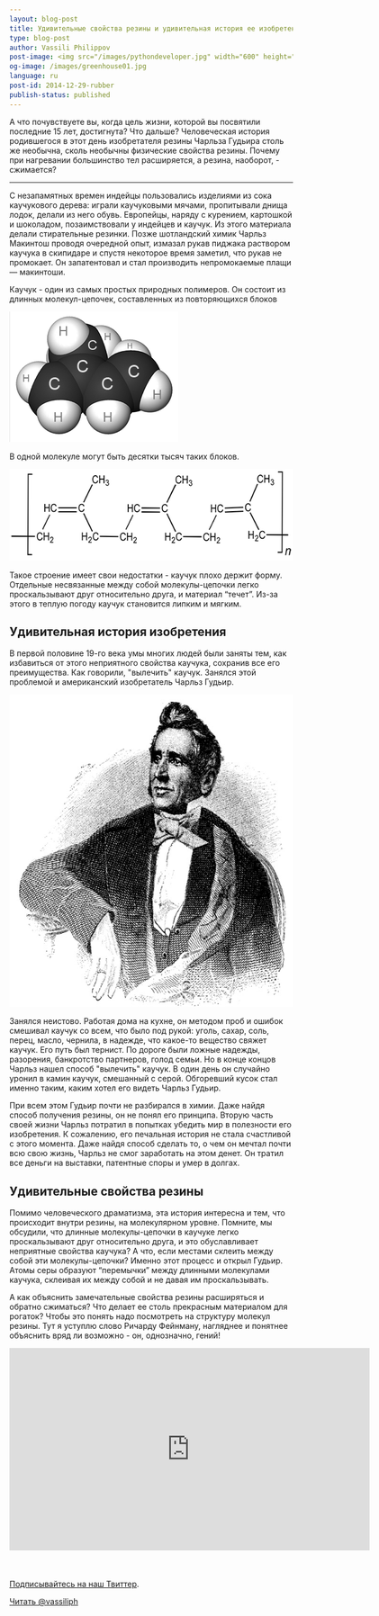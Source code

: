 ```yaml
---
layout: blog-post
title: Удивительные свойства резины и удивительная история ее изобретения  
type: blog-post
author: Vassili Philippov
post-image: <img src="/images/pythondeveloper.jpg" width="600" height="471" alt="Python Developer">
og-image: /images/greenhouse01.jpg
language: ru
post-id: 2014-12-29-rubber
publish-status: published
---
```

А что почувствуете вы, когда цель жизни, которой вы посвятили последние 15 лет, достигнута? Что дальше? Человеческая история родившегося в этот день изобретателя резины Чарльза Гудьира столь же необычна, сколь необычны физические свойства резины. Почему при нагревании большинство тел расширяется, а резина, наоборот, - сжимается?

<!-- more -->

---

С незапамятных времен индейцы пользовались изделиями из сока каучукового дерева: играли каучуковыми мячами, пропитывали днища лодок, делали из него обувь. Европейцы, наряду с курением, картошкой и шоколадом, позаимствовали у индейцев и каучук. Из этого материала делали стирательные резинки. Позже шотландский химик Чарльз Макинтош проводя очередной опыт, измазал рукав пиджака раствором каучука в скипидаре и спустя некоторое время заметил, что рукав не промокает. Он запатентовал и стал производить непромокаемые плащи — макинтоши. 

Каучук - один из самых простых природных полимеров. Он состоит из длинных молекул-цепочек, составленных из повторяющихся блоков 

<img src="/images/isoprene.png" width="300" height="232" alt="isoprene">


В одной молекуле могут быть десятки тысяч таких блоков. 

<img src="/images/polyisoprene.png" width="600" height="163" alt="polyisoprene">

Такое строение имеет свои недостатки - каучук плохо держит форму. Отдельные несвязанные между собой молекулы-цепочки легко проскальзывают друг относительно друга, и материал “течет”. Из-за этого в теплую погоду каучук становится липким и мягким.

## Удивительная история изобретения

В первой половине 19-го века умы многих людей были заняты тем, как избавиться от этого неприятного свойства каучука, сохранив все его преимущества. Как говорили, "вылечить" каучук. Занялся этой проблемой и американский изобретатель Чарльз Гудьир. 

<img src="/images/charlesgoodyear.jpg" width="600" height="555" alt="Charles Goodyear">

Занялся неистово. Работая дома на кухне, он методом проб и ошибок смешивал каучук со всем, что было под рукой: уголь, сахар, соль, перец, масло, чернила, в надежде, что какое-то вещество свяжет каучук. Его путь был тернист. По дороге были ложные надежды, разорения, банкротство партнеров, голод семьи. Но в конце концов Чарльз нашел способ "вылечить" каучук. В один день он случайно уронил в камин каучук, смешанный с серой. Обгоревший кусок стал именно таким, каким хотел его видеть Чарльз Гудьир. 

При всем этом Гудьир почти не разбирался в химии. Даже найдя способ получения резины, он не понял его принципа. Вторую часть своей жизни Чарльз потратил в попытках убедить мир в полезности его изобретения. К сожалению, его печальная история не стала счастливой с этого момента. Даже найдя способ сделать то, о чем он мечтал почти всю свою жизнь, Чарльз не смог заработать на этом денет. Он тратил все деньги на выставки, патентные споры и умер в долгах.

## Удивительные свойства резины

Помимо человеческого драматизма, эта история интересна и тем, что происходит внутри резины, на молекулярном уровне. Помните, мы обсудили, что длинные молекулы-цепочки в каучуке легко проскальзывают друг относительно друга, и это обуславливает неприятные свойства каучука? А что, если местами склеить между собой эти молекулы-цепочки? Именно этот процесс и открыл Гудьир. Атомы серы образуют “перемычки” между длинными молекулами каучука, склеивая их между собой и не давая им проскальзывать.

А как объяснить замечательные свойства резины расширяться и обратно сжиматься? Что делает ее столь прекрасным материалом для рогаток? Чтобы это понять надо посмотреть на структуру молекул резины. Тут я уступлю слово Ричарду Фейнману, нагляднее и понятнее объяснить вряд ли возможно - он, однозначно, гений!

<iframe width="640" height="360" src="http://www.youtube.com/embed/jg8amix0h9Q?rel=0" frameborder="0" allowfullscreen></iframe>
<br><br>

<br/>

<a href="https://twitter.com/MelScienceRU">Подписывайтесь на наш Твиттер</a>.

<!-- Begin Twitter follow -->
<a href="https://twitter.com/MelScienceRU" class="twitter-follow-button" data-show-count="false" data-lang="ru" data-size="large">Читать @vassiliph</a>
<script>!function(d,s,id){var js,fjs=d.getElementsByTagName(s)[0],p=/^http:/.test(d.location)?'http':'https';if(!d.getElementById(id)){js=d.createElement(s);js.id=id;js.src=p+'://platform.twitter.com/widgets.js';fjs.parentNode.insertBefore(js,fjs);}}(document, 'script', 'twitter-wjs');</script>
<!-- End Twitter follow -->